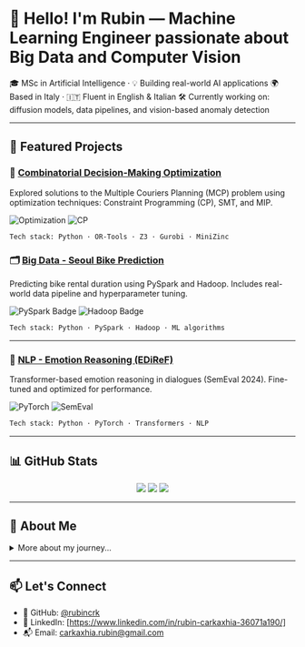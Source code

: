 # 👋 Hello! I'm Rubin — Machine Learning Engineer passionate about Big Data and Computer Vision

🎓 MSc in Artificial Intelligence · 💡 Building real-world AI applications
🌍 Based in Italy · 🇮🇹 Fluent in English & Italian
🛠️ Currently working on: diffusion models, data pipelines, and vision-based anomaly detection



---

## 🚀 Featured Projects

### 🧮 [Combinatorial Decision-Making Optimization](https://github.com/rubincrk/Combinatorial-Decision-Making-Optimization)
Explored solutions to the Multiple Couriers Planning (MCP) problem using optimization techniques: Constraint Programming (CP), SMT, and MIP.

![Optimization](https://img.shields.io/badge/Optimization-Combinatorial-green)
![CP](https://img.shields.io/badge/Techniques-CP%20%7C%20SMT%20%7C%20MIP-blue)

```bash
Tech stack: Python · OR-Tools · Z3 · Gurobi · MiniZinc
```


### 🗂️ [Big Data - Seoul Bike Prediction](https://github.com/rubincrk/big-data)
Predicting bike rental duration using PySpark and Hadoop. Includes real-world data pipeline and hyperparameter tuning.

![PySpark Badge](https://img.shields.io/badge/PySpark-Big%20Data-orange)
![Hadoop Badge](https://img.shields.io/badge/Hadoop-Data%20Engineering-blue)

```bash
Tech stack: Python · PySpark · Hadoop · ML algorithms
```

---

### 🎯 [NLP - Emotion Reasoning (EDiReF)](https://github.com/rubincrk/computer_vision)
Transformer-based emotion reasoning in dialogues (SemEval 2024). Fine-tuned and optimized for performance.

![PyTorch](https://img.shields.io/badge/PyTorch-CV%20Model-red)
![SemEval](https://img.shields.io/badge/NLP-SemEval2024-yellow)

```bash
Tech stack: Python · PyTorch · Transformers · NLP
```

---

## 📊 GitHub Stats
<p align="center">
  <img src="https://github-readme-stats.vercel.app/api?username=rubincrk&show_icons=true&theme=tokyonight" />
  <img src="https://streak-stats.demolab.com?user=rubincrk&theme=tokyonight" />
  <img src="https://github-readme-stats.vercel.app/api/top-langs/?username=rubincrk&layout=compact&theme=tokyonight" />
</p>

---

## 💬 About Me

<details>
  <summary>More about my journey...</summary>

- 🎓 Studied Artificial Intelligence in Bologna
- 🤖 Specialized in Computer Vision, Deep Learning & Big Data
- 🛠️ Love working on real-world problems with scalable tools
- 🌱 Constantly exploring new model architectures and frameworks
- 📚 Also passionate about explainability, ethical AI and Robotics

</details>

---

## 📫 Let's Connect

- 🧠 GitHub: [@rubincrk](https://github.com/rubincrk)
- 💼 LinkedIn: [https://www.linkedin.com/in/rubin-carkaxhia-36071a190/]
- 📬 Email: carkaxhia.rubin@gmail.com
